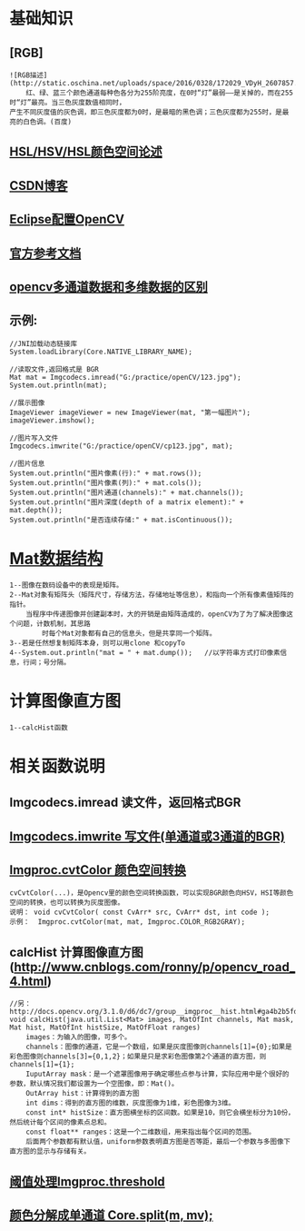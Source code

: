 # 基础知识
## [RGB]
	![RGB描述](http://static.oschina.net/uploads/space/2016/0328/172029_VDyH_2607857.png)
		红、绿、蓝三个颜色通道每种色各分为255阶亮度，在0时“灯”最弱——是关掉的，而在255时“灯”最亮。当三色灰度数值相同时，
	产生不同灰度值的灰色调，即三色灰度都为0时，是最暗的黑色调；三色灰度都为255时，是最亮的白色调。(百度)
## [HSL/HSV/HSL颜色空间论述](http://www.360doc.com/content/13/1105/14/10724725_326803150.shtml)
## [CSDN博客](http://m.blog.csdn.net/column/details?alias=opencv-tutorial)
## [Eclipse配置OpenCV](http://docs.opencv.org/3.2.0/d1/d0a/tutorial_java_eclipse.html)
## [官方参考文档](http://docs.opencv.org/3.2.0/d9/df8/tutorial_root.html) 
## [ opencv多通道数据和多维数据的区别](http://blog.csdn.net/kxuehen/article/details/47447663)

## 示例: 
	//JNI加载动态链接库
	System.loadLibrary(Core.NATIVE_LIBRARY_NAME);

	//读取文件,返回格式是 BGR
	Mat mat = Imgcodecs.imread("G:/practice/openCV/123.jpg");
	System.out.println(mat);
	
	//展示图像
	ImageViewer imageViewer = new ImageViewer(mat, "第一幅图片");
	imageViewer.imshow();
	
	//图片写入文件
	Imgcodecs.imwrite("G:/practice/openCV/cp123.jpg", mat);
	
	//图片信息
	System.out.println("图片像素(行):" + mat.rows());
	System.out.println("图片像素(列):" + mat.cols());
	System.out.println("图片通道(channels):" + mat.channels());
	System.out.println("图片深度(depth of a matrix element):" + mat.depth());
	System.out.println("是否连续存储:" + mat.isContinuous());

# [Mat数据结构](https://github.com/xiahouzuoxin/notes/blob/master/essays/OpenCV%E5%9F%BA%E7%A1%80%E7%AF%87%E4%B9%8BMat%E6%95%B0%E6%8D%AE%E7%BB%93%E6%9E%84.md)
	1--图像在数码设备中的表现是矩阵。
	2--Mat对象有矩阵头（矩阵尺寸，存储方法，存储地址等信息），和指向一个所有像素值矩阵的指针。
		当程序中传递图像并创建副本时，大的开销是由矩阵造成的，openCV为了为了解决图像这个问题，计数机制，其思路
			时每个Mat对象都有自己的信息头，但是共享同一个矩阵。
	3--若是任然想复制矩阵本身，则可以用clone 和copyTo
	4--System.out.println("mat = " + mat.dump());  	//以字符串方式打印像素信息，行间；号分隔。
	

# 计算图像直方图
	1--calcHist函数

	
# 相关函数说明
## Imgcodecs.imread 读文件，返回格式BGR
## [Imgcodecs.imwrite 写文件(单通道或3通道的BGR)](http://docs.opencv.org/3.2.0/d4/da8/group__imgcodecs.html#gabbc7ef1aa2edfaa87772f1202d67e0ce)
## [Imgproc.cvtColor 颜色空间转换](http://baike.baidu.com/link?url=39OkKSxllQaqxFxO2cZJIFb88wgAQVRocvDD2RM0ltvDFJXJau49mAPuO_pE45s3DQdNLYjSDuQpZvzqyNdPcK)
	cvCvtColor(...)，是Opencv里的颜色空间转换函数，可以实现BGR颜色向HSV，HSI等颜色空间的转换，也可以转换为灰度图像。
	说明：	void cvCvtColor( const CvArr* src, CvArr* dst, int code );
	示例：  Imgproc.cvtColor(mat, mat, Imgproc.COLOR_RGB2GRAY);

## calcHist 计算图像直方图(http://www.cnblogs.com/ronny/p/opencv_road_4.html)
	//另： http://docs.opencv.org/3.1.0/d6/dc7/group__imgproc__hist.html#ga4b2b5fd75503ff9e6844cc4dcdaed35d
	void calcHist(java.util.List<Mat> images, MatOfInt channels, Mat mask, Mat hist, MatOfInt histSize, MatOfFloat ranges)
		images：为输入的图像，可多个。
		channels：图像的通道，它是一个数组，如果是灰度图像则channels[1]={0};如果是彩色图像则channels[3]={0,1,2}；如果是只是求彩色图像第2个通道的直方图，则channels[1]={1};
		IuputArray mask：是一个遮罩图像用于确定哪些点参与计算，实际应用中是个很好的参数，默认情况我们都设置为一个空图像，即：Mat()。
		OutArray hist：计算得到的直方图
		int dims：得到的直方图的维数，灰度图像为1维，彩色图像为3维。
		const int* histSize：直方图横坐标的区间数。如果是10，则它会横坐标分为10份，然后统计每个区间的像素点总和。
		const float** ranges：这是一个二维数组，用来指出每个区间的范围。
		后面两个参数都有默认值，uniform参数表明直方图是否等距，最后一个参数与多图像下直方图的显示与存储有关。
	
## [阈值处理Imgproc.threshold](http://www.cncoders.net/article/17364/)

## [颜色分解成单通道 Core.split(m, mv);](http://blog.csdn.net/gxiaob/article/details/8799242)	
	
